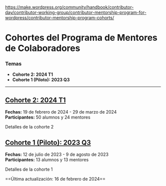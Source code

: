 https://make.wordpress.org/community/handbook/contributor-day/contributor-working-group/contributor-mentorship-program-for-wordpress/contributor-mentorship-program-cohorts/

# Cohortes del Programa de Mentores de Colaboradores

### Temas
- **Cohorte 2: 2024 T1**
- **Cohorte 1 (Piloto): 2023 Q3**

---

## [Cohorte 2: 2024 T1](https://make.wordpress.org/community/handbook/contributor-day/contributor-working-group/contributor-mentorship-program-for-wordpress/contributor-mentorship-program-cohorts/#cohort-2-2024-q1)

**Fechas:** 19 de febrero de 2024 - 29 de marzo de 2024  
**Participantes:** 50 alumnos y 24 mentores

Detalles de la cohorte 2

## [Cohorte 1 (Piloto): 2023 Q3](https://make.wordpress.org/community/handbook/contributor-day/contributor-working-group/contributor-mentorship-program-for-wordpress/contributor-mentorship-program-cohorts/#cohort-1-pilot-2023-q3)

**Fechas:** 12 de julio de 2023 - 9 de agosto de 2023  
**Participantes:** 13 alumnos y 13 mentores

Detalles de la cohorte 1

==Última actualización: 16 de febrero de 2024==